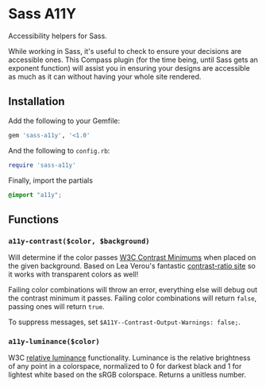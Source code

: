 # Sass A11Y
Accessibility helpers for Sass.

While working in Sass, it's useful to check to ensure your decisions are accessible ones. This Compass plugin (for the time being, until Sass gets an exponent function) will assist you in ensuring your designs are accessible as much as it can without having your whole site rendered.

## Installation

Add the following to your Gemfile:

```ruby
gem 'sass-a11y', '<1.0'
```

And the following to `config.rb`:

```ruby
require 'sass-a11y'
```

Finally, import the partials

```scss
@import "a11y";
```

## Functions

### `a11y-contrast($color, $background)`

Will determine if the color passes [W3C Contrast Minimums](http://www.w3.org/TR/UNDERSTANDING-WCAG20/visual-audio-contrast-contrast.html) when placed on the given background. Based on Lea Verou's fantastic [contrast-ratio site](http://leaverou.github.io/contrast-ratio/) so it works with transparent colors as well!

Failing color combinations will throw an error, everything else will debug out the contrast minimum it passes. Failing color combinations will return `false`, passing ones will return `true`.

To suppress messages, set `$A11Y--Contrast-Output-Warnings: false;`.

### `a11y-luminance($color)`

W3C [relative luminance](http://www.w3.org/TR/2008/REC-WCAG20-20081211/#relativeluminancedef) functionality. Luminance is the relative brightness of any point in a colorspace, normalized to 0 for darkest black and 1 for lightest white based on the sRGB colorspace. Returns a unitless number.